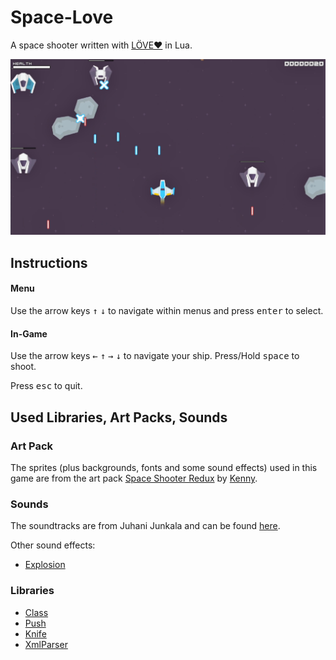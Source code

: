 # Space-Love
A space shooter written with [LÖVE❤](https://love2d.org/) in Lua.

![sample](docs/sample.png)

## Instructions
#### Menu
Use the arrow keys <kbd>&uarr;</kbd> <kbd>&darr;</kbd> to navigate within menus and press <kbd>enter</kbd> to select.

#### In-Game
Use the arrow keys <kbd>&larr;</kbd> <kbd>&uarr;</kbd> <kbd>&rarr;</kbd> <kbd>&darr;</kbd> to navigate your ship. Press/Hold <kbd>space</kbd> to shoot.

Press <kbd>esc</kbd> to quit.

## Used Libraries, Art Packs, Sounds
### Art Pack
The sprites (plus backgrounds, fonts and some sound effects) used in this game are from the art pack [Space Shooter Redux](https://opengameart.org/content/space-shooter-redux) by [Kenny](www.kenney.nl).


### Sounds
The soundtracks are from Juhani Junkala and can be found [here](https://opengameart.org/content/5-chiptunes-action).

Other sound effects:
- [Explosion](https://opengameart.org/content/explosion-0)

### Libraries
 * [Class](https://github.com/vrld/hump)
 * [Push](https://github.com/Ulydev/push)
 * [Knife](https://github.com/airstruck/knife)
 * [XmlParser](https://github.com/jonathanpoelen/xmlparser)